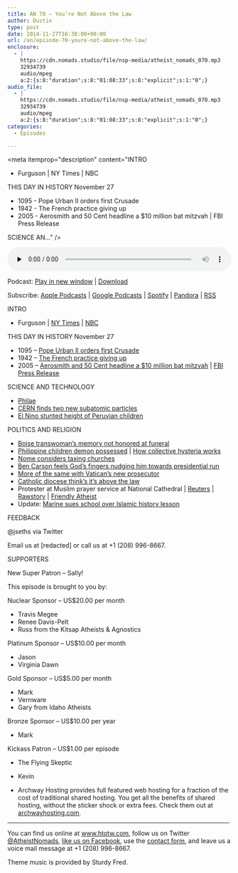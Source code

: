 ```yaml
---
title: AN 70 – You’re Not Above the Law
author: Dustin
type: post
date: 2014-11-27T16:38:00+00:00
url: /an/episode-70-youre-not-above-the-law/
enclosure:
  - |
    https://cdn.nomads.studio/file/nsp-media/atheist_nomads_070.mp3
    32934739
    audio/mpeg
    a:2:{s:8:"duration";s:8:"01:08:33";s:8:"explicit";s:1:"0";}
audio_file:
  - |
    https://cdn.nomads.studio/file/nsp-media/atheist_nomads_070.mp3
    32934739
    audio/mpeg
    a:2:{s:8:"duration";s:8:"01:08:33";s:8:"explicit";s:1:"0";}
categories:
  - Episodes

---
```

<div itemscope itemtype="http://schema.org/AudioObject">
  <meta itemprop="name" content="Episode 70 &#8211; You&#8217;re Not Above the Law" />
  
  <meta itemprop="uploadDate" content="2014-11-27T09:38:00-07:00" />
  
  <meta itemprop="encodingFormat" content="audio/mpeg" />
  
  <meta itemprop="duration" content="PT1H08M33S" />
  
  <meta itemprop="description" content="INTRO

* Furguson | NY Times | NBC

THIS DAY IN HISTORY November 27

* 1095 - Pope Urban II orders first Crusade
* 1942 - The French practice giving up
* 2005 - Aerosmith and 50 Cent headline a $10 million bat mitzvah |  FBI Press Release

SCIENCE AN..." />
  
  <meta itemprop="contentUrl" content="https://dts.podtrac.com/redirect.mp3/cdn.nomads.studio/file/nsp-media/atheist_nomads_070.mp3" />
  
  <meta itemprop="contentSize" content="31.4" />
  </p> 
  
  <div class="powerpress_player" id="powerpress_player_8325">
    <audio class="wp-audio-shortcode" id="audio-5168-69" preload="none" style="width: 100%;" controls="controls"><source type="audio/mpeg" src="https://dts.podtrac.com/redirect.mp3/cdn.nomads.studio/file/nsp-media/atheist_nomads_070.mp3?_=69" /><a href="https://dts.podtrac.com/redirect.mp3/cdn.nomads.studio/file/nsp-media/atheist_nomads_070.mp3">https://dts.podtrac.com/redirect.mp3/cdn.nomads.studio/file/nsp-media/atheist_nomads_070.mp3</a></audio>
  </div>
</div>

<p class="powerpress_links powerpress_links_mp3">
  Podcast: <a href="https://dts.podtrac.com/redirect.mp3/cdn.nomads.studio/file/nsp-media/atheist_nomads_070.mp3" class="powerpress_link_pinw" target="_blank" title="Play in new window" onclick="return powerpress_pinw('https://htotw.com/?powerpress_pinw=5168-podcast');" rel="nofollow">Play in new window</a> | <a href="https://dts.podtrac.com/redirect.mp3/cdn.nomads.studio/file/nsp-media/atheist_nomads_070.mp3" class="powerpress_link_d" title="Download" rel="nofollow" download="atheist_nomads_070.mp3">Download</a>
</p>

<p class="powerpress_links powerpress_subscribe_links">
  Subscribe: <a href="https://podcasts.apple.com/us/podcast/humanists-take-on-the-world/id530050098?mt=2&ls=1" class="powerpress_link_subscribe powerpress_link_subscribe_itunes" target="_blank" title="Subscribe on Apple Podcasts" rel="nofollow">Apple Podcasts</a> | <a href="https://www.google.com/podcasts?feed=aHR0cDovL2F0aGVpc3Rub21hZHMubGlic3luLmNvbS9yc3M%3D" class="powerpress_link_subscribe powerpress_link_subscribe_googleplay" target="_blank" title="Subscribe on Google Podcasts" rel="nofollow">Google Podcasts</a> | <a href="https://open.spotify.com/show/3LzK2xZGike6Tc1GEMtMbr?si=LieN9SNuTpq96smuaUsH8A" class="powerpress_link_subscribe powerpress_link_subscribe_spotify" target="_blank" title="Subscribe on Spotify" rel="nofollow">Spotify</a> | <a href="https://www.pandora.com/podcast/atheist-nomads/PC:10122?corr=62071012&part=ug" class="powerpress_link_subscribe powerpress_link_subscribe_pandora" target="_blank" title="Subscribe on Pandora" rel="nofollow">Pandora</a> | <a href="https://htotw.com/feed/podcast/" class="powerpress_link_subscribe powerpress_link_subscribe_rss" target="_blank" title="Subscribe via RSS" rel="nofollow">RSS</a>
</p>

INTRO

* Furguson | <a href="http://mobile.nytimes.com/2014/11/26/us/ferguson-grand-jury-weighed-mass-of-evidence-much-of-it-conflicting.html?referrer=" target="_blank" rel="noopener">NY Times</a> | <a href="http://www.nbcnews.com/storyline/michael-brown-shooting/governor-nixon-orders-2-200-national-guard-troops-ferguson-n255931" target="_blank" rel="noopener">NBC</a>

THIS DAY IN HISTORY November 27

* 1095 &#8211; <a href="http://www.history.com/this-day-in-history/pope-urban-ii-orders-first-crusade" target="_blank" rel="noopener">Pope Urban II orders first Crusade</a>  
* 1942 &#8211; <a href="http://www.history.com/this-day-in-history/french-scuttle-their-fleet" target="_blank" rel="noopener">The French practice giving up</a>  
* 2005 &#8211; <a href="http://www.history.com/this-day-in-history/aerosmith-and-50-cent-headline-a-10-million-bar-mitzvah" target="_blank" rel="noopener">Aerosmith and 50 Cent headline a $10 million bat mitzvah</a> |  <a href="http://www.fbi.gov/newyork/press-releases/2013/david-h.-brooks-founder-and-former-chief-executive-officer-of-dhb-industries-inc.-sentenced-to-17-years-in-prison-for-insider-trading-fraud-lying-to-auditors-and-obstruction-of-justice" target="_blank" rel="noopener">FBI Press Release</a>

SCIENCE AND TECHNOLOGY

* <a href="http://m.phys.org/news/2014-11-comet-probe-sniffed-molecules-early.html" target="_blank" rel="noopener">Philae</a>  
* <a href="http://www.forbes.com/sites/bridaineparnell/2014/11/20/cern-scientists-find-two-new-subatomic-particles-predicted-by-the-standard-model/" target="_blank" rel="noopener">CERN finds two new subatomic particles</a>  
* <a href="http://www.newscientist.com/article/dn26608-severe-el-nino-stunted-peruvian-childrens-height.html?cmpid=RSS%7CNSNS%7C2012-GLOBAL%7Conline-news#.VHUa3HXXErQ" target="_blank" rel="noopener">El Nino stunted height of Peruvian children</a>

POLITICS AND RELIGION

* <a href="http://www.idahostatesman.com/2014/11/24/3504770_friends-say-transgender-womans.html?rh=1" target="_blank" rel="noopener">Boise transwoman’s memory not honored at funeral</a>  
* <a href="http://www.sunstar.com.ph/cebu/local-news/2014/11/22/some-students-possessed-377916" target="_blank" rel="noopener">Philippine children demon possessed</a> | <a href="http://science.howstuffworks.com/life/collective-hysteria.htm" target="_blank" rel="noopener">How collective hysteria works</a>  
* <a href="http://www.thenewcivilrightsmovement.com/davidbadash/small_town_may_be_first_in_u_s_to_tax_its_churches" target="_blank" rel="noopener">Nome considers taxing churches</a>  
* <a href="http://www.christianpost.com/news/christian-neurosurgeon-ben-carson-says-i-feel-fingers-of-god-prodding-for-presidential-run-130085/" target="_blank" rel="noopener">Ben Carson feels God’s fingers nudging him towards presidential run</a>  
* <a href="http://www.bostonglobe.com/metro/2014/11/22/vatican-new-top-prosecutor-abusive-priests-implicated-past-failure-stop-notorious-abuser-donald-mcguire/gPaBPJUdvuTy5PSTl1j5sM/story.html" target="_blank" rel="noopener">More of the same with Vatican’s new prosecutor</a>  
* <a href="http://www.thenewcivilrightsmovement.com/davidbadash/catholic_church_says_federal_court_has_no_jurisdiction_over_it_because_religious_freedom" target="_blank" rel="noopener">Catholic diocese think’s it’s above the law</a>  
* Protester at Muslim prayer service at National Cathedral | <a href="http://www.reuters.com/article/2014/11/15/us-usa-muslim-prayer-idUSKCN0IY2JJ20141115" target="_blank" rel="noopener">Reuters</a> |  <a href="http://www.rawstory.com/rs/2014/11/disrupter-of-muslim-prayer-at-national-cathedral-god-and-drudge-sent-me/" target="_blank" rel="noopener">Rawstory</a> | <a href="http://www.patheos.com/blogs/friendlyatheist/2014/05/13/idiotic-woman-flings-slushie-at-anti-gay-protester-risks-three-months-in-jail/" target="_blank" rel="noopener">Friendly Atheist</a>  
* Update: <a href="http://www.rawstory.com/rs/2014/11/angry-dad-doesnt-think-daughter-should-have-to-learn-about-islam-because-he-was-a-marine/" target="_blank" rel="noopener">Marine sues school over Islamic history lesson</a>

FEEDBACK

@jseths via Twitter

Email us at [redacted] or call us at +1 (208) 996-8667.

SUPPORTERS

New Super Patron &#8211; Sally!

This episode is brought to you by:

Nuclear Sponsor &#8211; US$20.00 per month  
* Travis Megee  
* Renee Davis-Pelt  
* Russ from the Kitsap Atheists & Agnostics

Platinum Sponsor – US$10.00 per month  
* Jason  
* Virginia Dawn

Gold Sponsor – US$5.00 per month  
* Mark  
* Vernware  
* Gary from Idaho Atheists

Bronze Sponsor &#8211; US$10.00 per year  
* Mark

Kickass Patron &#8211; US$1.00 per episode  
* The Flying Skeptic  
* Kevin

* Archway Hosting provides full featured web hosting for a fraction of the cost of traditional shared hosting. You get all the benefits of shared hosting, without the sticker shock or extra fees. Check them out at <a href="http://archwayhosting.com/" target="_blank" rel="noopener">archwayhosting.com</a>.

<hr width="500" />

You can find us online at <a href="https://www.htotw.com/" target="_blank" rel="noopener">www.htotw.com</a>, follow us on Twitter <a href="https://htotw.com/twitter" target="_blank" rel="noopener">@AtheistNomads</a>, <a href="https://htotw.com/facebook" target="_blank" rel="noopener">like us on Facebook</a>, use the [contact form](https://htotw.com/contact), and leave us a voice mail message at +1 (208) 996-8667.

Theme music is provided by Sturdy Fred.